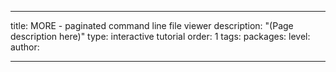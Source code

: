 ---

title: MORE - paginated command line file viewer
description: "(Page description here)"
type: interactive tutorial
order: 1
tags: 
packages: 
level: 
author: 

---